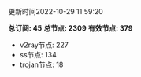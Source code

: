 更新时间2022-10-29 11:59:20

**总订阅: 45**
**总节点: 2309**
**有效节点: 379**
- v2ray节点: 227
- ss节点: 134
- trojan节点: 18

